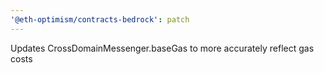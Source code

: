 ```yaml
---
'@eth-optimism/contracts-bedrock': patch
---
```


Updates CrossDomainMessenger.baseGas to more accurately reflect gas costs
